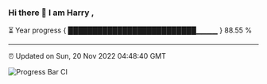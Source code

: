 ### Hi there 👋 I am Harry , 

⏳ Year progress { ██████████████████████████▁▁▁▁ } 88.55 %

---

⏰ Updated on Sun, 20 Nov 2022 04:48:40 GMT

![Progress Bar CI](https://github.com/duykhang68/duykhang68/workflows/Progress%20Bar%20CI/badge.svg)
